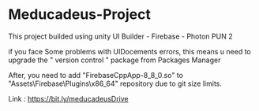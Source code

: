 # Meducadeus-Project
This project builded using unity UI Builder - Firebase - Photon PUN 2

if you face Some problems with UIDocements errors, this means u need to upgrade the " version control " package from Packages Manager

After, you need to add "FirebaseCppApp-8_8_0.so" to "Assets\Firebase\Plugins\x86_64" repository due to git size limits.

Link : https://bit.ly/meducadeusDrive
